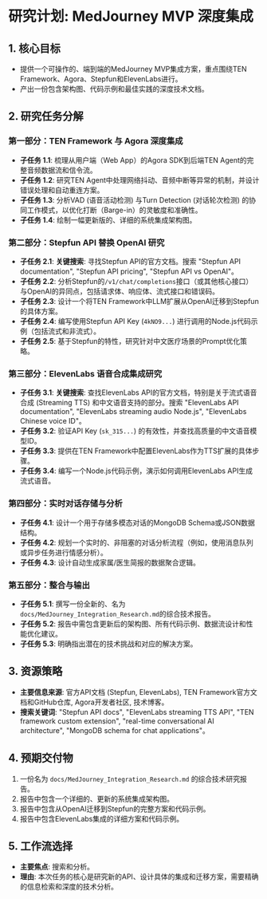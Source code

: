 # 研究计划: MedJourney MVP 深度集成

## 1. 核心目标
- 提供一个可操作的、端到端的MedJourney MVP集成方案，重点围绕TEN Framework、Agora、Stepfun和ElevenLabs进行。
- 产出一份包含架构图、代码示例和最佳实践的深度技术文档。

## 2. 研究任务分解

### 第一部分：TEN Framework 与 Agora 深度集成
- **子任务 1.1**: 梳理从用户端（Web App）的Agora SDK到后端TEN Agent的完整音频数据流和信令流。
- **子任务 1.2**: 研究TEN Agent中处理网络抖动、音频中断等异常的机制，并设计错误处理和自动重连方案。
- **子任务 1.3**: 分析VAD (语音活动检测) 与Turn Detection (对话轮次检测) 的协同工作模式，以优化打断（Barge-in）的灵敏度和准确性。
- **子任务 1.4**: 绘制一幅更新版的、详细的系统集成架构图。

### 第二部分：Stepfun API 替换 OpenAI 研究
- **子任务 2.1**: **关键搜索**: 寻找Stepfun API的官方文档。搜索 "Stepfun API documentation", "Stepfun API pricing", "Stepfun API vs OpenAI"。
- **子任务 2.2**: 分析Stepfun的`/v1/chat/completions`接口（或其他核心接口）与OpenAI的异同点，包括请求体、响应体、流式接口和错误码。
- **子任务 2.3**: 设计一个将TEN Framework中LLM扩展从OpenAI迁移到Stepfun的具体方案。
- **子任务 2.4**: 编写使用Stepfun API Key (`4kNO9...`) 进行调用的Node.js代码示例（包括流式和非流式）。
- **子任务 2.5**: 基于Stepfun的特性，研究针对中文医疗场景的Prompt优化策略。

### 第三部分：ElevenLabs 语音合成集成研究
- **子任务 3.1**: **关键搜索**: 查找ElevenLabs API的官方文档，特别是关于流式语音合成 (Streaming TTS) 和中文语音支持的部分。搜索 "ElevenLabs API documentation", "ElevenLabs streaming audio Node.js", "ElevenLabs Chinese voice ID"。
- **子任务 3.2**: 验证API Key (`sk_315...`) 的有效性，并查找高质量的中文语音模型ID。
- **子任务 3.3**: 提供在TEN Framework中配置ElevenLabs作为TTS扩展的具体步骤。
- **子任务 3.4**: 编写一个Node.js代码示例，演示如何调用ElevenLabs API生成流式语音。

### 第四部分：实时对话存储与分析
- **子任务 4.1**: 设计一个用于存储多模态对话的MongoDB Schema或JSON数据结构。
- **子任务 4.2**: 规划一个实时的、非阻塞的对话分析流程（例如，使用消息队列或异步任务进行情感分析）。
- **子任务 4.3**: 设计自动生成家属/医生简报的数据聚合逻辑。

### 第五部分：整合与输出
- **子任务 5.1**: 撰写一份全新的、名为`docs/MedJourney_Integration_Research.md`的综合技术报告。
- **子任务 5.2**: 报告中需包含更新后的架构图、所有代码示例、数据流设计和性能优化建议。
- **子任务 5.3**: 明确指出潜在的技术挑战和对应的解决方案。

## 3. 资源策略
- **主要信息来源**: 官方API文档 (Stepfun, ElevenLabs), TEN Framework官方文档和GitHub仓库, Agora开发者社区, 技术博客。
- **搜索关键词**: "Stepfun API docs", "ElevenLabs streaming TTS API", "TEN framework custom extension", "real-time conversational AI architecture", "MongoDB schema for chat applications"。

## 4. 预期交付物
1.  一份名为 `docs/MedJourney_Integration_Research.md` 的综合技术研究报告。
2.  报告中包含一个详细的、更新的系统集成架构图。
3.  报告中包含从OpenAI迁移到Stepfun的完整方案和代码示例。
4.  报告中包含ElevenLabs集成的详细方案和代码示例。

## 5. 工作流选择
- **主要焦点**: 搜索和分析。
- **理由**: 本次任务的核心是研究新的API、设计具体的集成和迁移方案，需要精确的信息检索和深度的技术分析。
